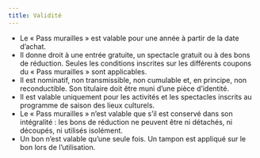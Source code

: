 ```yaml
---
title: Validité
---
```

- Le « Pass murailles » est valable pour une année à partir de la date d’achat.
- Il donne droit à une entrée gratuite, un spectacle gratuit ou à des bons de réduction. Seules les conditions inscrites sur les différents coupons du « Pass murailles » sont applicables.
- Il est nominatif, non transmissible, non cumulable et, en principe, non reconductible. Son titulaire doit être muni d’une pièce d’identité.
- Il est valable uniquement pour les activités et les spectacles inscrits au programme de saison des lieux culturels.
- Le « Pass murailles » n’est valable que s’il est conservé dans son intégralité : les bons de réduction ne peuvent être ni détachés, ni découpés, ni utilisés isolément.
- Un bon n’est valable qu’une seule fois. Un tampon est appliqué sur le bon lors de l’utilisation.
